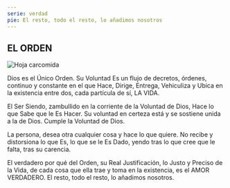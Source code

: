 ```yaml
---
serie: verdad
pie: El resto, todo el resto, lo añadimos nosotros
---
```


## EL ORDEN

![Hoja carcomida](/foto/IMG_20181101_101354.webp)

Dios es el Único Orden. Su Voluntad Es un flujo de decretos, órdenes, continuo y constante en el que Hace, Dirige, Entrega, Vehiculiza y Ubica en la existencia entre dos, cada partícula de sí, LA VIDA.

El Ser Siendo, zambullido en la corriente de la Voluntad de Dios, Hace lo que Sabe que le Es Hacer. Su voluntad en certeza está y se sostiene unida a la de Dios. Cumple la Voluntad de Dios.

La persona, desea otra cualquier cosa y hace lo que quiere. No recibe y distorsiona lo que Es, lo que se le Es Dado, yendo tras lo que cree que le falta, tras su carencia.

El verdadero por qué del Orden, su Real Justificación, lo Justo y Preciso de la Vida, de cada cosa que ella trae y toma en la existencia, es el AMOR VERDADERO.
El resto, todo el resto, lo añadimos nosotros.
